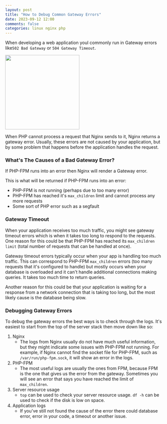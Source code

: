 ```yaml
---
layout: post
title: "How to Debug Common Gateway Errors"
date: 2023-09-12 12:00
comments: false
categories: linux nginx php
---
```


When developing a web application youl commonly run in Gateway errors like`502 Bad Gateway` or `504 Gateway Timeout`.

<img src="https://i.guim.co.uk/img/static/sys-images/Technology/Pix/pictures/2013/8/1/1375368946554/502-Bad-Gateway-error-008.jpg?width=465&dpr=1&s=none"  width="238" />

When PHP cannot process a request that Nginx sends to it, Nginx returns a gateway error. Usually, these errors are not caused by your application, but by some problem that happens before the application handles the request.

### What's The Causes of a Bad Gateway Error?
If PHP-FPM runs into an error then Nginx will render a Gateway error.

This is what will be returned if PHP-FPM runs into an error:

- PHP-FPM is not running (perhaps due to too many error)
- PHP-FPM has reached it's `max_children` limit and cannot process any more requests
- Some sort of PHP error such as a segfault

### Gateway Timeout
When your application receives too much traffic, you might see gateway timeout errors which is when it takes too long to respond to the requests. One reason for this could be that PHP-FPM has reached its `max_children limit` (total number of requests that can be handled at once).

Gateway timeout errors typically occur when your app is handling too much traffic. This can correspond to PHP-FPM `max_children` errors (too many requests that it's configured to handle) but mostly occurs when your database is overloaded and it can't handle additional connections making queries. It takes too much time to return queries.

Another reason for this could be that your application is waiting for a response from a network connection that is taking too long, but the most likely cause is the database being slow.

### Debugging Gateway Errors
To debug the gateway errors the best ways is to check through the logs. It's easiest to start from the top of the server stack then move down like so:

1. Nginx
    - The logs from Nginx usually do not have much useful information, but they might indicate some issues with PHP-FPM not running. For example, if Nginx cannot find the socket file for PHP-FPM, such as `/var/run/php-fpm.sock`, it will show an error in the logs.
2. PHP-FPM
    - The most useful logs are usually the ones from FPM, because FPM is the one that gives us the error from the gateway. Sometimes you will see an error that says you have reached the limit of `max_children`.
3. Server resource usage
    - `top` can be used to check your server resource usage. `df -h` can be used to check if the disk is low on space.
4. Application logs
    - If you've still not found the cause of the error there could database error, error in your code, a timeout or another issue.
